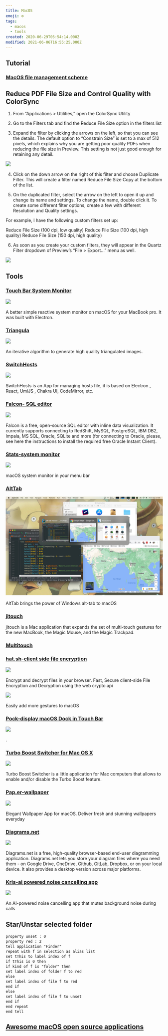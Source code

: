 ```yaml
---
title: MacOS
emoji: ⚙
tags:
  - macos
  - tools
created: 2020-06-29T05:54:14.000Z
modified: 2021-06-06T16:55:25.000Z
---
```


## Tutorial

### [MacOS file management scheme](https://eurychen.me/post/solutions-of-macos-file-management/)

## Reduce PDF File Size and Control Quality with ColorSync

1. From “Applications > Utilities,” open the ColorSync Utility

2. Go to the Filters tab and find the Reduce File Size option in the filters list

3. Expand the filter by clicking the arrows on the left, so that you can see the details. The default option to “Constrain Size” is set to a max of 512 pixels, which explains why you are getting poor quality PDFs when reducing the file size in Preview. This setting is not just good enough for retaining any detail.

![](https://blog.macsales.com/wp-content/uploads/2020/07/ColorSyncUtility_Preferences.png)

4. Click on the down arrow on the right of this filter and choose Duplicate Filter. This will create a filter named Reduce File Size Copy at the bottom of the list.

5. On the duplicated filter, select the arrow on the left to open it up and change its name and settings. To change the name, double click it. To create some different filter options, create a few with different Resolution and Quality settings.

For example, I have the following custom filters set up:

Reduce File Size (100 dpi, low quality)
Reduce File Size (100 dpi, high quality)
Reduce File Size (150 dpi, high quality)

6. As soon as you create your custom filters, they will appear in the Quartz Filter dropdown of Preview’s “File > Export…” menu as well.

![](https://blog.macsales.com/wp-content/uploads/2020/07/Preview_updatedFiltersList.jpg)

## Tools

### [Touch Bar System Monitor](https://github.com/spagnuolocarmine/touchbar-systemmonitor/blob/master/README.md)

![](https://raw.githubusercontent.com/spagnuolocarmine/touchbar-systemmonitor/master/screenshots/touchbar_systemmonitor3.gif?token=ACPXSE7ILAQY5H4V4VO2B526OUIEQ)

A better simple reactive system monitor on macOS for your MacBook pro. It was built with Electron.

### [Triangula](https://github.com/RH12503/Triangula)

![](https://github.com/RH12503/triangula/raw/main/assets/triangula.gif)

An iterative algorithm to generate high quality triangulated images.

### [SwitchHosts](https://github.com/oldj/SwitchHosts)

![](https://raw.githubusercontent.com/oldj/SwitchHosts/master/screenshots/sh_light.png)

SwitchHosts is an App for managing hosts file, it is based on Electron , React, UmiJS , Chakra UI, CodeMirror, etc.

### [Falcon- SQL editor](https://github.com/plotly/falcon)

![](https://github.com/plotly/falcon-sql-client/raw/master/static/images/falcon_hero.gifs)

Falcon is a free, open-source SQL editor with inline data visualization. It currently supports connecting to RedShift, MySQL, PostgreSQL, IBM DB2, Impala, MS SQL, Oracle, SQLite and more (for connecting to Oracle, please, see here the instructions to install the required free Oracle Instant Client).

### [Stats-system monitor](https://github.com/exelban/stats)

![](https://github.com/exelban/stats/releases)

macOS system monitor in your menu bar

### [AltTab](https://github.com/lwouis/alt-tab-macos)

![](https://github.com/lwouis/alt-tab-macos/raw/master/docs/public/demo/frontpage.jpg)

AltTab brings the power of Windows alt-tab to macOS

### [jitouch](https://www.jitouch.com/)

jitouch is a Mac application that expands the set of multi-touch gestures for the new MacBook, the Magic Mouse, and the Magic Trackpad.

### [Multitouch](https://multitouch.app/)

### [hat.sh-client side file encryption](https://github.com/sh-dv/hat.sh)

![](https://camo.githubusercontent.com/e1e78e542cc049cb79f55627b2eb602bad1d952e/68747470733a2f2f692e696d6775722e636f6d2f62745a526533632e676966)

Encrypt and decrypt files in your browser. Fast, Secure client-side File Encryption and Decryption using the web crypto api

![](https://multitouch.app/images/screenshot.png)

Easily add more gestures to macOS

### [Pock-display macOS Dock in Touch Bar](https://pock.dev/)

![](https://pock.dev/assets/img/preview/pock_widgets.png)

.

### [Turbo Boost Switcher for Mac OS X](http://tbswitcher.rugarciap.com/)

![](https://www.rugarciap.com/wp-content/uploads/2019/07/captura_web_main.png)

Turbo Boost Switcher is a little application for Mac computers that allows to enable and/or disable the Turbo Boost feature.

### [Pap.er-wallpaper](https://paper.meiyuan.in/)

![](https://www.maxiapple.com/wp-content/uploads/2019/06/pap-er-paper-macos-mac-gratuit-2.jpg)

Elegant Wallpaper App for macOS. Deliver fresh and stunning wallpapers everyday

### [Diagrams.net](https://www.diagrams.net/)

![](https://www.diagrams.net/assets/svg/home-dia1.svg)

Diagrams.net is a free, high-quality browser-based end-user diagramming application. Diagrams.net lets you store your diagram files where you need them - on Google Drive, OneDrive, Github, GitLab, Dropbox, or on your local device. It also provides a desktop version across major platforms.

### [Kris-ai powered noise cancelling app](https://krisp.ai/)

![](https://krisp.ai/wp-content/themes/KrispLight/imgs/tech-img-2.svg)

An AI-powered noise cancelling app that mutes background noise during calls

## Star/Unstar selected folder

```applescript
property unset : 0
property red : 2
tell application "Finder"
repeat with f in selection as alias list
set tThis to label index of f
if tThis is 0 then
if kind of f is "folder" then
set label index of folder f to red
else
set label index of file f to red
end if
else
set label index of file f to unset
end if
end repeat
end tell
```

## [Awesome macOS open source applications](https://github.com/serhii-londar/open-source-mac-os-apps/blob/master/README.md)

